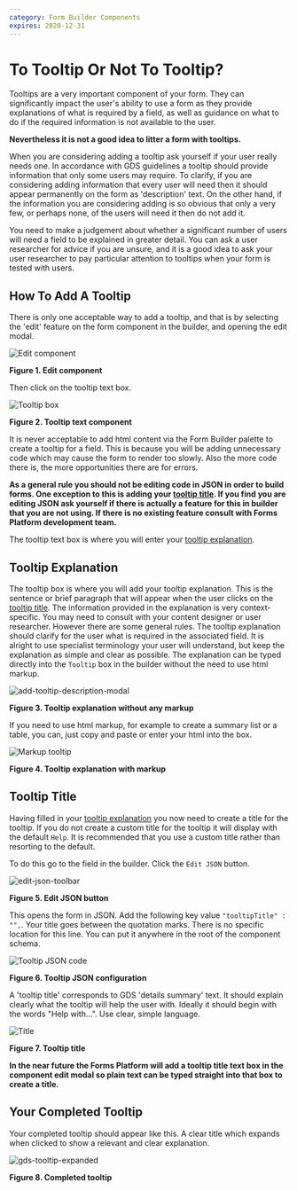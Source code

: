 ```yaml
---
category: Form Builder Components
expires: 2020-12-31
---
```

# To Tooltip Or Not To Tooltip?

Tooltips are a very important component of your form. They can significantly impact the user's ability to use a form as they provide explanations of what is required by a field, as well as guidance on what to do if the required information is not available to the user.

**Nevertheless it is not a good idea to litter a form with tooltips.**

When you are considering adding a tooltip ask yourself if your user really needs one. In accordance with GDS guidelines a tooltip should provide information that only some users may require. To clarify, if you are considering adding information that every user will need then it should appear permanently on the form as 'description' text. On the other hand, if the information you are considering adding is so obvious that only a very few, or perhaps none, of the users will need it then do not add it.

You need to make a judgement about whether a significant number of users will need a field to be explained in greater detail. You can ask a user researcher for advice if you are unsure, and it is a good idea to ask your user researcher to pay particular attention to tooltips when your form is tested with users.


## How To Add A Tooltip

There is only one acceptable way to add a tooltip, and that is by selecting the 'edit' feature on the form component in the builder, and opening the edit modal.

![Edit component](https://user-images.githubusercontent.com/290639/76080234-5b552680-5f9e-11ea-98d5-a7ebb35c176b.png)

**Figure 1. Edit component**

Then click on the tooltip text box.

![Tooltip box](https://user-images.githubusercontent.com/61820359/76084678-51d0bc00-5fa8-11ea-8871-cea57f9cd2c6.png)

**Figure 2. Tooltip text component**

It is never acceptable to add html content via the Form Builder palette to create a tooltip for a field. This is because you will be adding unnecessary code which may cause the form to render too slowly. Also the more code there is, the more opportunities there are for errors.

**As a general rule you should not be editing code in JSON in order to build forms. One exception to this is adding your [tooltip title](/design-guidelines/formbuilder/tooltip/#tooltip-title). If you find you are editing JSON ask yourself if there is actually a feature for this in builder that you are not using. If there is no existing feature consult with Forms Platform development team.**

The tooltip text box is where you will enter your [tooltip explanation](/design-guidelines/formbuilder/tooltip/#tooltip-explanation).


## Tooltip Explanation

The tooltip box is where you will add your tooltip explanation. This is the sentence or brief paragraph that will appear when the user clicks on the [tooltip title](/design-guidelines/formbuilder/tooltip/#tooltip-title). The information provided in the explanation is very context-specific. You may need to consult with your content designer or user researcher. However there are some general rules. The tooltip explanation should clarify for the user what is required in the associated field. It is alright to use specialist terminology your user will understand, but keep the explanation as simple and clear as possible. The explanation can be typed directly into the ``Tooltip`` box in the builder without the need to use html markup.

![add-tooltip-description-modal](https://user-images.githubusercontent.com/61820359/76081828-e08e0a80-5fa1-11ea-8a7e-9b4b04054f40.png)

**Figure 3. Tooltip explanation without any markup**

If you need to use html markup, for example to create a summary list or a table, you can, just copy and paste or enter your html into the box.

![Markup tooltip](https://user-images.githubusercontent.com/61820359/76082056-6742e780-5fa2-11ea-95af-81a8e304b882.png)


**Figure 4. Tooltip explanation with markup**


## Tooltip Title

Having filled in your [tooltip explanation](/design-guidelines/formbuilder/tooltip/#tooltip-explanation) you now need to create a title for the tooltip. If you do not create a custom title for the tooltip it will display with the default `Help`. It is recommended that you use a custom title rather than resorting to the default.

To do this go to the field in the builder. Click the `Edit JSON` button.

![edit-json-toolbar](https://user-images.githubusercontent.com/61820359/76082751-f7cdf780-5fa3-11ea-939a-06e20325a428.png)

**Figure 5. Edit JSON button**

This opens the form in JSON. Add the following key value `"tooltipTitle" : "",`. Your title goes between the quotation marks. There is no specific location for this line. You can put it anywhere in the root of the component schema.


![Tooltip JSON code](https://user-images.githubusercontent.com/61820359/76083009-82165b80-5fa4-11ea-94c5-81d5c7e8aa0e.png)

**Figure 6. Tooltip JSON configuration**

A 'tooltip title' corresponds to GDS 'details summary' text. It should explain clearly what the tooltip will help the user with. Ideally it should begin with the words "Help with...". Use clear, simple language.

![Title](https://user-images.githubusercontent.com/61820359/76083343-4d56d400-5fa5-11ea-8293-3f74a012b534.png)

**Figure 7. Tooltip title**

**In the near future the Forms Platform will add a tooltip title text box in the component edit modal so plain text can be typed straight into that box to create a title.**


## Your Completed Tooltip

Your completed tooltip should appear like this. A clear title which expands when clicked to show a relevant and clear explanation.

![gds-tooltip-expanded](https://user-images.githubusercontent.com/61820359/76084799-aaa05480-5fa8-11ea-9820-332125e06d8b.png)

**Figure 8. Completed tooltip**
